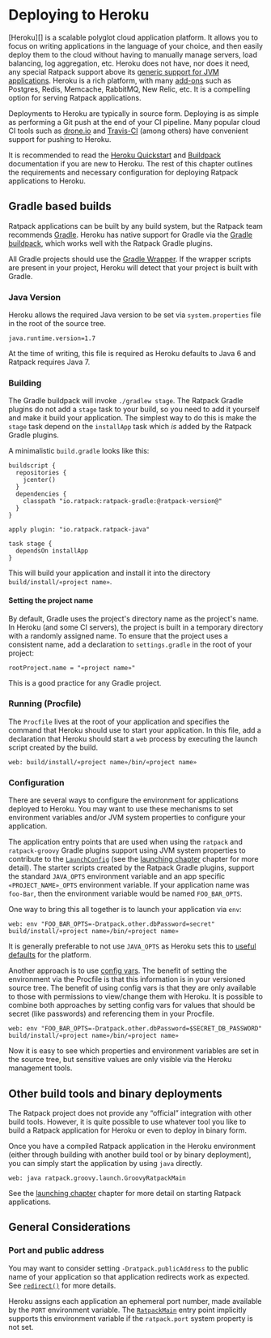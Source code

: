 # Deploying to Heroku

[Heroku][] is a scalable polyglot cloud application platform.
It allows you to focus on writing applications in the language of your choice, and then easily deploy them to the cloud without having to manually manage servers, load balancing, log aggregation, etc.
Heroku does not have, nor does it need, any special Ratpack support above its [generic support for JVM applications](http://java.heroku.com).
Heroku is a rich platform, with many [add-ons](https://addons.heroku.com) such as Postgres, Redis, Memcache, RabbitMQ, New Relic, etc.
It is a compelling option for serving Ratpack applications.

Deployments to Heroku are typically in source form.
Deploying is as simple as performing a Git push at the end of your CI pipeline.
Many popular cloud CI tools such as [drone.io](https://drone.io/) and [Travis-CI](https://travis-ci.org) (among others) have convenient support for pushing to Heroku.

It is recommended to read the [Heroku Quickstart](https://devcenter.heroku.com/articles/quickstart) and [Buildpack](https://devcenter.heroku.com/articles/buildpacks) documentation if you are new to Heroku.
The rest of this chapter outlines the requirements and necessary configuration for deploying Ratpack applications to Heroku.

## Gradle based builds

Ratpack applications can be built by any build system, but the Ratpack team recommends [Gradle](http://gradle.org).
Heroku has native support for Gradle via the [Gradle buildpack](https://devcenter.heroku.com/articles/buildpacks), which works well with the Ratpack Gradle plugins.

All Gradle projects should use the [Gradle Wrapper](http://www.gradle.org/docs/current/userguide/gradle_wrapper.html).
If the wrapper scripts are present in your project, Heroku will detect that your project is built with Gradle.

### Java Version

Heroku allows the required Java version to be set via `system.properties` file in the root of the source tree.

```
java.runtime.version=1.7
```

At the time of writing, this file is required as Heroku defaults to Java 6 and Ratpack requires Java 7.

### Building

The Gradle buildpack will invoke `./gradlew stage`.
The Ratpack Gradle plugins do not add a `stage` task to your build, so you need to add it yourself and make it build your application.
The simplest way to do this is make the `stage` task depend on the `installApp` task which _is_ added by the Ratpack Gradle plugins.

A minimalistic `build.gradle` looks like this:

```language-groovy gradle
buildscript {
  repositories {
    jcenter()
  }
  dependencies {
    classpath "io.ratpack:ratpack-gradle:@ratpack-version@"
  }
}

apply plugin: "io.ratpack.ratpack-java"

task stage {
  dependsOn installApp
}
```

This will build your application and install it into the directory `build/install/«project name»`.

#### Setting the project name

By default, Gradle uses the project's directory name as the project's name.
In Heroku (and some CI servers), the project is built in a temporary directory with a randomly assigned name.
To ensure that the project uses a consistent name, add a declaration to `settings.gradle` in the root of your project:

```language-groovy
rootProject.name = "«project name»"
```
This is a good practice for any Gradle project.

### Running (Procfile)

The `Procfile` lives at the root of your application and specifies the command that Heroku should use to start your application.
In this file, add a declaration that Heroku should start a `web` process by executing the launch script created by the build.

```language-bash
web: build/install/«project name»/bin/«project name»
```

### Configuration

There are several ways to configure the environment for applications deployed to Heroku.
You may want to use these mechanisms to set environment variables and/or JVM system properties to configure your application.

The application entry points that are used when using the `ratpack` and `ratpack-groovy` Gradle plugins support using
JVM system properties to contribute to the [`LaunchConfig`](api/ratpack/launch/LaunchConfig.html) (see the [launching chapter](launching.html) chapter for more detail).
The starter scripts created by the Ratpack Gradle plugins, support the standard `JAVA_OPTS` environment variable and an app specific `«PROJECT_NAME»_OPTS` environment variable.
If your application name was `foo-Bar`, then the environment variable would be named `FOO_BAR_OPTS`.

One way to bring this all together is to launch your application via `env`:

```language-bash
web: env "FOO_BAR_OPTS=-Dratpack.other.dbPassword=secret" build/install/«project name»/bin/«project name»
```

It is generally preferable to not use `JAVA_OPTS` as Heroku sets this to [useful defaults](https://devcenter.heroku.com/articles/java-support#environment) for the platform.

Another approach is to use [config vars](https://devcenter.heroku.com/articles/config-vars).
The benefit of setting the environment via the Procfile is that this information is in your versioned source tree.
The benefit of using config vars is that they are only available to those with permissions to view/change them with Heroku.
It is possible to combine both approaches by setting config vars for values that should be secret (like passwords) and referencing them in your Procfile.

```language-bash
web: env "FOO_BAR_OPTS=-Dratpack.other.dbPassword=$SECRET_DB_PASSWORD" build/install/«project name»/bin/«project name»
```

Now it is easy to see which properties and environment variables are set in the source tree, but sensitive values are only visible via the Heroku management tools.

## Other build tools and binary deployments

The Ratpack project does not provide any “official” integration with other build tools.
However, it is quite possible to use whatever tool you like to build a Ratpack application for Heroku or even to deploy in binary form.

Once you have a compiled Ratpack application in the Heroku environment (either through building with another build tool or by binary deployment),
you can simply start the application by using `java` directly.

```language-bash
web: java ratpack.groovy.launch.GroovyRatpackMain
```

See the [launching chapter](launching.html) chapter for more detail on starting Ratpack applications.

## General Considerations

### Port and public address

You may want to consider setting `-Dratpack.publicAddress` to the public name of your application so that application redirects work as expected.
See [`redirect()`](api/ratpack/handling/Context.html#redirect\(java.lang.String\)) for more details.

Heroku assigns each application an ephemeral port number, made available by the `PORT` environment variable.
The [`RatpackMain`](api/ratpack/launch/RatpackMain.html) entry point implicitly supports this environment variable if the `ratpack.port` system property is not set.
